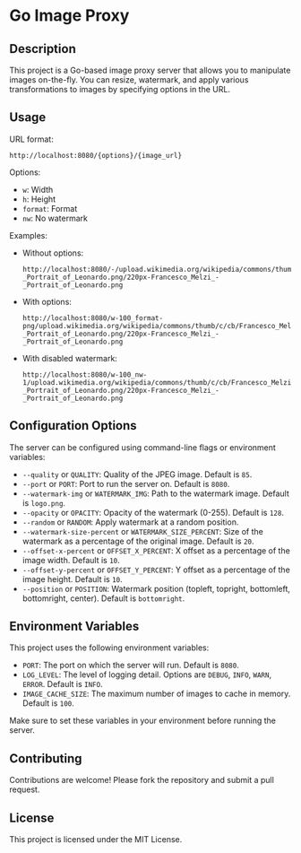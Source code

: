 # Go Image Proxy

## Description

This project is a Go-based image proxy server that allows you to manipulate images on-the-fly. You can resize, watermark, and apply various transformations to images by specifying options in the URL.

## Usage

URL format:

```
http://localhost:8080/{options}/{image_url}
```

Options:

- `w`: Width
- `h`: Height
- `format`: Format
- `nw`: No watermark

Examples:

- Without options:
  ```
  http://localhost:8080/-/upload.wikimedia.org/wikipedia/commons/thumb/c/cb/Francesco_Melzi_-_Portrait_of_Leonardo.png/220px-Francesco_Melzi_-_Portrait_of_Leonardo.png
  ```
- With options:
  ```
  http://localhost:8080/w-100_format-png/upload.wikimedia.org/wikipedia/commons/thumb/c/cb/Francesco_Melzi_-_Portrait_of_Leonardo.png/220px-Francesco_Melzi_-_Portrait_of_Leonardo.png
  ```
- With disabled watermark:
  ```
  http://localhost:8080/w-100_nw-1/upload.wikimedia.org/wikipedia/commons/thumb/c/cb/Francesco_Melzi_-_Portrait_of_Leonardo.png/220px-Francesco_Melzi_-_Portrait_of_Leonardo.png
  ```

## Configuration Options

The server can be configured using command-line flags or environment variables:

- `--quality` or `QUALITY`: Quality of the JPEG image. Default is `85`.
- `--port` or `PORT`: Port to run the server on. Default is `8080`.
- `--watermark-img` or `WATERMARK_IMG`: Path to the watermark image. Default is `logo.png`.
- `--opacity` or `OPACITY`: Opacity of the watermark (0-255). Default is `128`.
- `--random` or `RANDOM`: Apply watermark at a random position.
- `--watermark-size-percent` or `WATERMARK_SIZE_PERCENT`: Size of the watermark as a percentage of the original image. Default is `20`.
- `--offset-x-percent` or `OFFSET_X_PERCENT`: X offset as a percentage of the image width. Default is `10`.
- `--offset-y-percent` or `OFFSET_Y_PERCENT`: Y offset as a percentage of the image height. Default is `10`.
- `--position` or `POSITION`: Watermark position (topleft, topright, bottomleft, bottomright, center). Default is `bottomright`.

## Environment Variables

This project uses the following environment variables:

- `PORT`: The port on which the server will run. Default is `8080`.
- `LOG_LEVEL`: The level of logging detail. Options are `DEBUG`, `INFO`, `WARN`, `ERROR`. Default is `INFO`.
- `IMAGE_CACHE_SIZE`: The maximum number of images to cache in memory. Default is `100`.

Make sure to set these variables in your environment before running the server.

## Contributing

Contributions are welcome! Please fork the repository and submit a pull request.

## License

This project is licensed under the MIT License.
